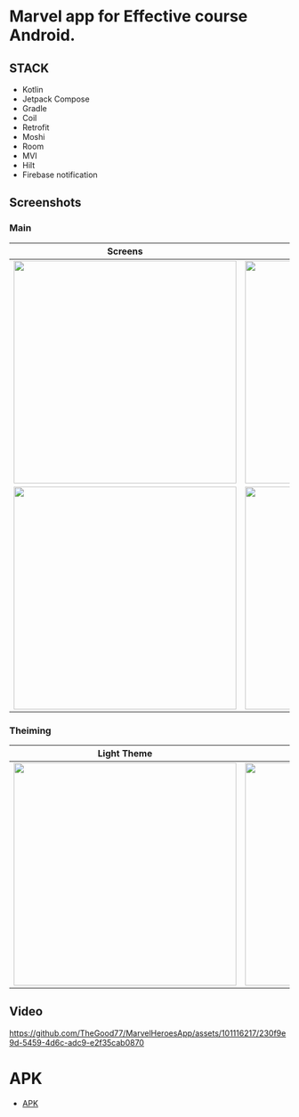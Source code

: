 # Marvel app for Effective course Android.

## STACK

* Kotlin
* Jetpack Compose 
* Gradle
* Coil
* Retrofit
* Moshi
* Room
* MVI
* Hilt
* Firebase notification

## Screenshots

### Main
|                        Screens                         |                         Errors                         |
|:------------------------------------------------------:|:------------------------------------------------------:|
| <img src="[assets/first_screenshot.webp](https://github.com/TheGood77/MarvelHeroesApp/blob/dev/assets/first_screenshot.webp)" height="400">  | <img src="[assets/third_screenshot.webp](https://github.com/TheGood77/MarvelHeroesApp/blob/dev/assets/third_screenshot.webp)" height="400">  | 
| <img src="[assets/second_screenshot.webp](https://github.com/TheGood77/MarvelHeroesApp/blob/dev/assets/second_screenshot.webp)" height="400"> | <img src="[assets/fourth_screenshot.webp](https://github.com/TheGood77/MarvelHeroesApp/blob/dev/assets/fourth_screenshot.webp)" height="400"> | 

### Theiming
|                      Light Theme                      |                      Dark Theme                       |
|:-----------------------------------------------------:|:-----------------------------------------------------:|
| <img src="[assets/sixth_screenshot.webp](https://github.com/TheGood77/MarvelHeroesApp/blob/dev/assets/sixth_screenshot.webp)" height="400"> | <img src="[assets/fifth_screenshot.webp](https://github.com/TheGood77/MarvelHeroesApp/blob/dev/assets/fifth_screenshot.webp)" height="400"> |

## Video

https://github.com/TheGood77/MarvelHeroesApp/assets/101116217/230f9e9d-5459-4d6c-adc9-e2f35cab0870

# APK

* [APK]([assets/app-release.apk](https://github.com/TheGood77/MarvelHeroesApp/blob/dev/assets/app-release.apk))
